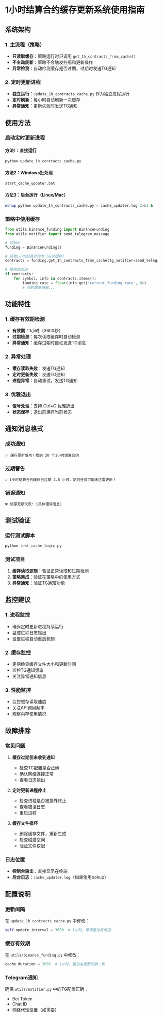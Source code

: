 # 1小时结算合约缓存更新系统使用指南

## 系统架构

### 1. 主流程（策略）
- **只读取缓存**：策略运行时只调用 `get_1h_contracts_from_cache()`
- **不主动刷新**：策略不会触发扫描和更新操作
- **异常检测**：自动检测缓存是否过期，过期时发送TG通知

### 2. 定时更新进程
- **独立运行**：`update_1h_contracts_cache.py` 作为独立进程运行
- **定时刷新**：每小时自动刷新一次缓存
- **异常通知**：更新失败时发送TG通知

## 使用方法

### 启动定时更新进程

#### 方法1：直接运行
```bash
python update_1h_contracts_cache.py
```

#### 方法2：Windows批处理
```bash
start_cache_updater.bat
```

#### 方法3：后台运行（Linux/Mac）
```bash
nohup python update_1h_contracts_cache.py > cache_updater.log 2>&1 &
```

### 策略中使用缓存

```python
from utils.binance_funding import BinanceFunding
from utils.notifier import send_telegram_message

# 初始化
funding = BinanceFunding()

# 获取1小时结算合约池（只读缓存）
contracts = funding.get_1h_contracts_from_cache(tg_notifier=send_telegram_message)

# 使用合约池
if contracts:
    for symbol, info in contracts.items():
        funding_rate = float(info.get('current_funding_rate', 0))
        # 你的策略逻辑...
```

## 功能特性

### 1. 缓存有效期检测
- **有效期**：1小时（3600秒）
- **过期检测**：每次读取缓存时自动检测
- **异常通知**：缓存过期时自动发送TG消息

### 2. 异常处理
- **缓存读取失败**：发送TG通知
- **定时更新失败**：发送TG通知
- **进程异常**：自动重试，发送TG通知

### 3. 优雅退出
- **信号处理**：支持 Ctrl+C 优雅退出
- **状态保存**：退出前保存当前状态

## 通知消息格式

### 成功通知
```
✅ 缓存更新成功！找到 20 个1小时结算合约
```

### 过期警告
```
⚠️ 1小时结算合约缓存已过期 2.5 小时，定时任务可能未正常更新！
```

### 错误通知
```
❌ 缓存更新失败: [具体错误信息]
```

## 测试验证

### 运行测试脚本
```bash
python test_cache_logic.py
```

### 测试项目
1. **缓存读取逻辑**：验证正常读取和过期检测
2. **策略集成**：验证在策略中的使用方式
3. **异常通知**：验证TG通知功能

## 监控建议

### 1. 进程监控
- 确保定时更新进程持续运行
- 监控进程日志输出
- 设置进程自动重启机制

### 2. 缓存监控
- 定期检查缓存文件大小和更新时间
- 监控TG通知频率
- 关注异常通知信息

### 3. 性能监控
- 监控缓存读取速度
- 关注API调用频率
- 观察内存使用情况

## 故障排除

### 常见问题

1. **缓存过期但未收到通知**
   - 检查TG配置是否正确
   - 确认网络连接正常
   - 查看日志输出

2. **定时更新进程停止**
   - 检查进程是否被意外终止
   - 查看错误日志
   - 重启进程

3. **缓存文件损坏**
   - 删除缓存文件，重新生成
   - 检查磁盘空间
   - 验证文件权限

### 日志位置
- **控制台输出**：直接显示在终端
- **后台日志**：`cache_updater.log`（如果使用nohup）

## 配置说明

### 更新间隔
在 `update_1h_contracts_cache.py` 中修改：
```python
self.update_interval = 3600  # 1小时，可调整为其他值
```

### 缓存有效期
在 `utils/binance_funding.py` 中修改：
```python
cache_duration = 3600  # 1小时，建议与更新间隔一致
```

### Telegram通知
确保 `utils/notifier.py` 中的TG配置正确：
- Bot Token
- Chat ID
- 网络代理设置（如需要） 